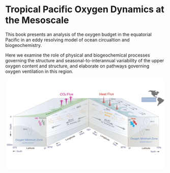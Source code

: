 # Tropical Pacific Oxygen Dynamics at the Mesoscale 

This book presents an analysis of the oxygen budget in the equatorial Pacific in an eddy resolving model of ocean circualtion and biogeochemistry.

Here we examine the role of physical and biogeochemical processes governing the structure and seasonal-to-interannual variability of the upper oxygen content and structure, and elaborate on pathways governing oxygen ventilation in this region. 

![oxygen drivers](mechanisms.png)


```{tableofcontents}
```
